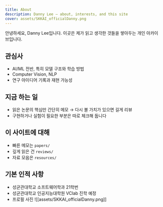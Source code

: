 ```yaml
---
title: About
description: Danny Lee — about, interests, and this site
cover: assets/SKKAI_officialDanny.png
---
```



안녕하세요, Danny Lee입니다. 이곳은 제가 읽고 생각한 것들을 쌓아두는 개인 아카이브입니다.

## 관심사
- AI/ML 전반, 특히 모델 구조와 학습 방법
- Computer Vision, NLP
- 연구 아이디어 기록과 재현 가능성

## 지금 하는 일
- 읽은 논문의 핵심만 간단히 메모 → 다시 볼 가치가 있으면 길게 리뷰
- 구현하거나 실험이 필요한 부분은 따로 체크해 둡니다

## 이 사이트에 대해
- 빠른 메모는 `papers/`
- 깊게 읽은 건 `reviews/`
- 자료 모음은 `resources/`

## 기본 인적 사항
- 성균관대학교 소프트웨어학과 21학번 
- 성균관대학교 인공지능대학원 VClab 진학 예정
- 프로필 사진 
![[assets/SKKAI_officialDanny.png]]